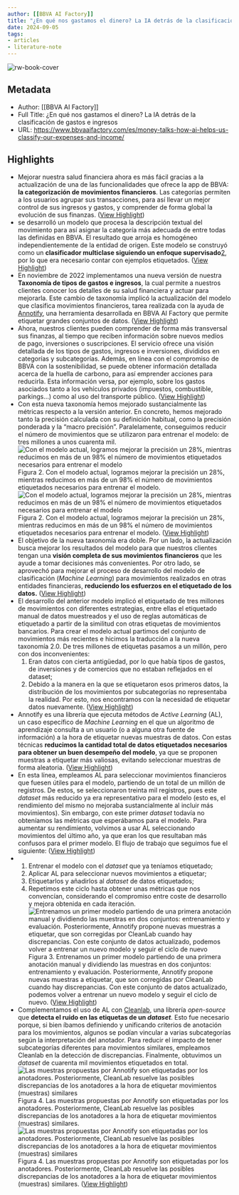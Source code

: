 ```yaml
---
author: [[BBVA AI Factory]]
title: "¿En qué nos gastamos el dinero? La IA detrás de la clasificación de gastos e ingresos"
date: 2024-09-05
tags: 
- articles
- literature-note
---
```

![rw-book-cover](https://readwise-assets.s3.amazonaws.com/media/uploaded_book_covers/profile_691412/shutterstock_2154939587-scaled.jpg)

## Metadata
- Author: [[BBVA AI Factory]]
- Full Title: ¿En qué nos gastamos el dinero? La IA detrás de la clasificación de gastos e ingresos
- URL: https://www.bbvaaifactory.com/es/money-talks-how-ai-helps-us-classify-our-expenses-and-income/

## Highlights
- Mejorar nuestra salud financiera ahora es más fácil gracias a la actualización de una de las funcionalidades que ofrece la app de BBVA: **la categorización de movimientos financieros**. Las categorías permiten a los usuarios agrupar sus transacciones, para así llevar un mejor control de sus ingresos y gastos, y comprender de forma global la evolución de sus finanzas. ([View Highlight](https://read.readwise.io/read/01j70zjdjfm0xyqaa1bh94gcmd))
- se desarrolló un modelo que procesa la descripción textual del movimiento para así asignar la categoría más adecuada de entre todas las definidas en BBVA. El resultado que arroja es homogéneo independientemente de la entidad de origen.
  Este modelo se construyó como un **clasificador multiclase siguiendo un enfoque supervisado**[2](https://www.bbvaaifactory.com/es/money-talks-how-ai-helps-us-classify-our-expenses-and-income#NoteID2), por lo que era necesario contar con ejemplos etiquetados. ([View Highlight](https://read.readwise.io/read/01j70zjmvynjeacrsj9m5p5xtv))
- En noviembre de 2022 implementamos una nueva versión de nuestra **Taxonomía de tipos de gastos e ingresos**, la cual permite a nuestros clientes conocer los detalles de su salud financiera y actuar para mejorarla. Este cambio de taxonomía implicó la actualización del modelo que clasifica movimientos financieros, tarea realizada con la ayuda de [Annotify](https://www.bbvaaifactory.com/es/como-etiquetar-datos-de-forma-mas-rapida-utilizando-active-learning/), una herramienta desarrollada en BBVA AI Factory que permite etiquetar grandes conjuntos de datos. ([View Highlight](https://read.readwise.io/read/01j70zjrrjgzjm59zemt84v10v))
- Ahora, nuestros clientes pueden comprender de forma más transversal sus finanzas, al tiempo que reciben información sobre nuevos medios de pago, inversiones o suscripciones. El servicio ofrece una visión detallada de los tipos de gastos, ingresos e inversiones, divididos en categorías y subcategorías. Además, en línea con el compromiso de BBVA con la sostenibilidad, se puede obtener información detallada acerca de la huella de carbono, para así emprender acciones para reducirla. Esta información versa, por ejemplo, sobre los gastos asociados tanto a los vehículos privados (impuestos, combustible, parkings…) como al uso del transporte público. ([View Highlight](https://read.readwise.io/read/01j70zjwaz2p2wj08yh9mqsjyf))
- Con esta nueva taxonomía hemos mejorado sustancialmente las métricas respecto a la versión anterior. En concreto, hemos mejorado tanto la precisión calculada con su definición habitual, como la precisión ponderada y la “macro precisión”. Paralelamente, conseguimos reducir el número de movimientos que se utilizaron para entrenar el modelo: de tres millones a unos cuarenta mil.
  ![Con el modelo actual, logramos mejorar la precisión un 28%, mientras reducimos en más de un 98% el número de movimientos etiquetados necesarios para entrenar el modelo](https://www.bbvaaifactory.com/wp-content/uploads/metricas_taxonomia2_annotify-02.png)
  Figura 2. Con el modelo actual, logramos mejorar la precisión un 28%, mientras reducimos en más de un 98% el número de movimientos etiquetados necesarios para entrenar el modelo.
  ![Con el modelo actual, logramos mejorar la precisión un 28%, mientras reducimos en más de un 98% el número de movimientos etiquetados necesarios para entrenar el modelo](https://www.bbvaaifactory.com/wp-content/uploads/metricas_taxonomia2_annotify_MOBILE_ES-04.png)
  Figura 2. Con el modelo actual, logramos mejorar la precisión un 28%, mientras reducimos en más de un 98% el número de movimientos etiquetados necesarios para entrenar el modelo. ([View Highlight](https://read.readwise.io/read/01j70zk3n31dhsyy9w2y3qdmh1))
- El objetivo de la nueva taxonomía era doble. Por un lado, la actualización busca mejorar los resultados del modelo para que nuestros clientes tengan una **visión completa de sus movimientos financieros** que les ayude a tomar decisiones más convenientes. Por otro lado, se aprovechó para mejorar el proceso de desarrollo del modelo de clasificación (*Machine Learning*) para movimientos realizados en otras entidades financieras, **reduciendo los esfuerzos en el etiquetado de los datos.** ([View Highlight](https://read.readwise.io/read/01j70zk6sfevm72fecg3d1k6kc))
- El desarrollo del anterior modelo implicó el etiquetado de tres millones de movimientos con diferentes estrategias, entre ellas el etiquetado manual de datos muestreados y el uso de reglas automáticas de etiquetado a partir de la similitud con otras etiquetas de movimientos bancarios. Para crear el modelo actual partimos del conjunto de movimientos más recientes e hicimos la traducción a la nueva taxonomía 2.0. De tres millones de etiquetas pasamos a un millón, pero con dos inconvenientes:
  1. Eran datos con cierta antigüedad, por lo que había tipos de gastos, de inversiones y de comercios que no estaban reflejados en el dataset;
  2. Debido a la manera en la que se etiquetaron esos primeros datos, la distribución de los movimientos por subcategorías no representaba la realidad. Por esto, nos encontramos con la necesidad de etiquetar datos nuevamente. ([View Highlight](https://read.readwise.io/read/01j70zkckn8hfwk9k7040mb93s))
- Annotify es una librería que ejecuta métodos de *Active Learning* (AL), un caso específico de *Machine Learning* en el que un algoritmo de aprendizaje consulta a un usuario (o a alguna otra fuente de información) a la hora de etiquetar nuevas muestras de datos. Con estas técnicas **reducimos la cantidad total de datos etiquetados necesarios para obtener un buen desempeño del modelo**, ya que se proponen muestras a etiquetar más valiosas, evitando seleccionar muestras de forma aleatoria. ([View Highlight](https://read.readwise.io/read/01j70zkqtt6jypxqmrcnqqybqr))
- En esta línea, empleamos AL para seleccionar movimientos financieros que fuesen útiles para el modelo, partiendo de un total de un millón de registros. De estos, se seleccionaron treinta mil registros, pues este *dataset* más reducido ya era representativo para el modelo (esto es, el rendimiento del mismo no mejoraba sustancialmente al incluir más movimientos).
  Sin embargo, con este primer *dataset* todavía no obteníamos las métricas que esperábamos para el modelo. Para aumentar su rendimiento, volvimos a usar AL seleccionando movimientos del último año, ya que eran los que resultaban más confusos para el primer modelo. El flujo de trabajo que seguimos fue el siguiente: ([View Highlight](https://read.readwise.io/read/01j70zkxs52s0mm3rh4q5khqwh))
- 1. Entrenar el modelo con el *dataset* que ya teníamos etiquetado;
  2. Aplicar AL para seleccionar nuevos movimientos a etiquetar;
  3. Etiquetarlos y añadirlos al *dataset* de datos etiquetados;
  4. Repetimos este ciclo hasta obtener unas métricas que nos convencían, considerando el compromiso entre coste de desarrollo y mejora obtenida en cada iteración.
  ![Entrenamos un primer modelo partiendo de una primera anotación manual y dividiendo las muestras en dos conjuntos: entrenamiento y evaluación. Posteriormente, Annotify propone nuevas muestras a etiquetar, que son corregidas por CleanLab cuando hay discrepancias. Con este conjunto de datos actualizado, podemos volver a entrenar un nuevo modelo y seguir el ciclo de nuevo](https://www.bbvaaifactory.com/wp-content/uploads/bucle_desktopES_Flujo-desktop-español.png)
  Figura 3. Entrenamos un primer modelo partiendo de una primera anotación manual y dividiendo las muestras en dos conjuntos: entrenamiento y evaluación. Posteriormente, Annotify propone nuevas muestras a etiquetar, que son corregidas por CleanLab cuando hay discrepancias. Con este conjunto de datos actualizado, podemos volver a entrenar un nuevo modelo y seguir el ciclo de nuevo. ([View Highlight](https://read.readwise.io/read/01j70zma1nrc5nf40t5ydb4kbb))
- Complementamos el uso de AL con [Cleanlab](https://docs.cleanlab.ai/stable/index.html), una librería *open-source* que **detecta el ruido en las etiquetas de un *dataset***. Esto fue necesario porque, si bien íbamos definiendo y unificando criterios de anotación para los movimientos, algunos se podían vincular a varias subcategorías según la interpretación del anotador. Para reducir el impacto de tener subcategorías diferentes para movimientos similares, empleamos Cleanlab en la detección de discrepancias. Finalmente, obtuvimos un *dataset* de cuarenta mil movimientos etiquetados en total.
  ![Las muestras propuestas por Annotify son etiquetadas por los anotadores. Posteriormente, CleanLab resuelve las posibles discrepancias de los anotadores a la hora de etiquetar movimientos (muestras) similares](https://www.bbvaaifactory.com/wp-content/uploads/cleanlab_desktopES-10.png)
  Figura 4. Las muestras propuestas por Annotify son etiquetadas por los anotadores. Posteriormente, CleanLab resuelve las posibles discrepancias de los anotadores a la hora de etiquetar movimientos (muestras) similares.
  ![Las muestras propuestas por Annotify son etiquetadas por los anotadores. Posteriormente, CleanLab resuelve las posibles discrepancias de los anotadores a la hora de etiquetar movimientos (muestras) similares](https://www.bbvaaifactory.com/wp-content/uploads/cleanlab_mobileES-08-e1682672549116.png)
  Figura 4. Las muestras propuestas por Annotify son etiquetadas por los anotadores. Posteriormente, CleanLab resuelve las posibles discrepancias de los anotadores a la hora de etiquetar movimientos (muestras) similares. ([View Highlight](https://read.readwise.io/read/01j70zmezjcgbwz0ssara7qkcj))
